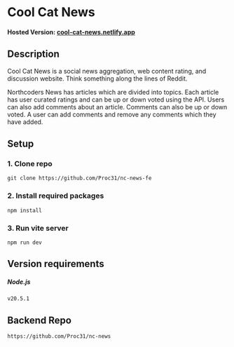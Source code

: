 # Cool Cat News

#### Hosted Version: [cool-cat-news.netlify.app](cool-cat-news.netlify.app)

## Description

Cool Cat News is a social news aggregation, web content rating, and discussion website. Think something along the lines of Reddit.

Northcoders News has articles which are divided into topics. Each article has user curated ratings and can be up or down voted using the API. Users can also add comments about an article. Comments can also be up or down voted. A user can add comments and remove any comments which they have added.

## Setup

### 1. Clone repo
```
git clone https://github.com/Proc31/nc-news-fe
```
### 2. Install required packages
```
npm install
```
### 3. Run vite server
```
npm run dev
```

## Version requirements

##### Node.js 
```
v20.5.1
```

## Backend Repo

```
https://github.com/Proc31/nc-news
```